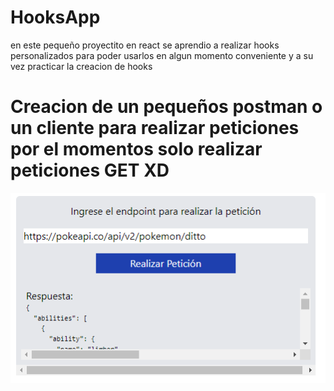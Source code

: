 # HooksApp
en este pequeño proyectito en react se aprendio a realizar hooks personalizados para poder usarlos en algun momento conveniente y a su vez practicar la creacion de hooks

<h1>Creacion de un pequeños postman o un cliente para realizar peticiones por el momentos solo realizar peticiones GET XD</h1>
<img src = "https://github.com/CarlosMario123/HooksApp/blob/main/resultados/postmanLike.png?raw=true"/>
